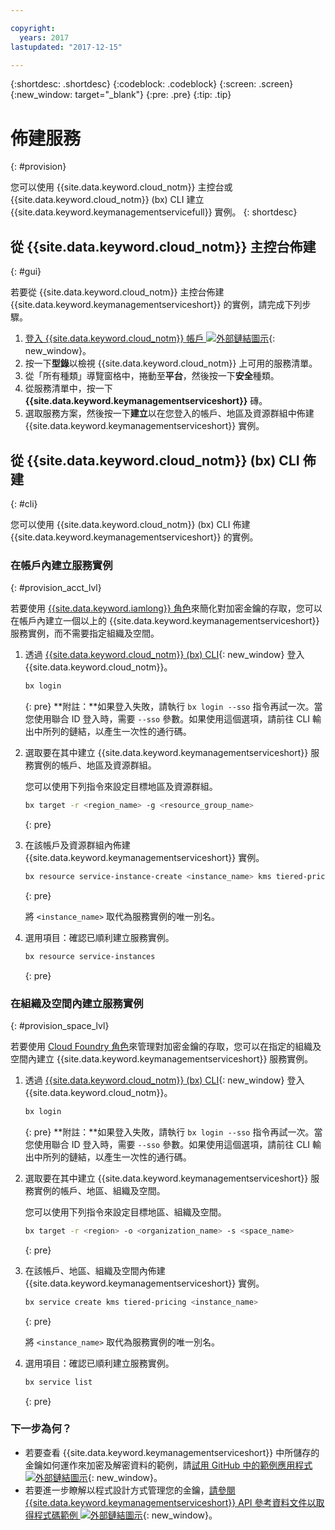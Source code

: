 ```yaml
---

copyright:
  years: 2017
lastupdated: "2017-12-15"

---
```


{:shortdesc: .shortdesc}
{:codeblock: .codeblock}
{:screen: .screen}
{:new_window: target="_blank"}
{:pre: .pre}
{:tip: .tip}

# 佈建服務
{: #provision}

您可以使用 {{site.data.keyword.cloud_notm}} 主控台或 {{site.data.keyword.cloud_notm}} (bx) CLI 建立 {{site.data.keyword.keymanagementservicefull}} 實例。
{: shortdesc}

## 從 {{site.data.keyword.cloud_notm}} 主控台佈建
{: #gui}

若要從 {{site.data.keyword.cloud_notm}} 主控台佈建 {{site.data.keyword.keymanagementserviceshort}} 的實例，請完成下列步驟。

1. [登入 {{site.data.keyword.cloud_notm}} 帳戶 ![外部鏈結圖示](../../icons/launch-glyph.svg "外部鏈結圖示")](https://console.bluemix.net/){: new_window}。
2. 按一下**型錄**以檢視 {{site.data.keyword.cloud_notm}} 上可用的服務清單。
3. 從「所有種類」導覽窗格中，捲動至**平台**，然後按一下**安全**種類。
4. 從服務清單中，按一下 **{{site.data.keyword.keymanagementserviceshort}}** 磚。
5. 選取服務方案，然後按一下**建立**以在您登入的帳戶、地區及資源群組中佈建 {{site.data.keyword.keymanagementserviceshort}} 實例。

## 從 {{site.data.keyword.cloud_notm}} (bx) CLI 佈建
{: #cli}

您可以使用 {{site.data.keyword.cloud_notm}} (bx) CLI 佈建 {{site.data.keyword.keymanagementserviceshort}} 的實例。 

### 在帳戶內建立服務實例
{: #provision_acct_lvl}

若要使用 [{{site.data.keyword.iamlong}} 角色](/docs/iam/users_roles.html#iamusermanpol)來簡化對加密金鑰的存取，您可以在帳戶內建立一個以上的 {{site.data.keyword.keymanagementserviceshort}} 服務實例，而不需要指定組織及空間。 

1. 透過 [{{site.data.keyword.cloud_notm}} (bx) CLI](/docs/cloud-platform/cli/reference/bluemix_cli/get_started.html#getting-started){: new_window} 登入 {{site.data.keyword.cloud_notm}}。

    ```sh
    bx login 
    ```
    {: pre}
    **附註：**如果登入失敗，請執行 `bx login --sso` 指令再試一次。當您使用聯合 ID 登入時，需要 `--sso` 參數。如果使用這個選項，請前往 CLI 輸出中所列的鏈結，以產生一次性的通行碼。

2. 選取要在其中建立 {{site.data.keyword.keymanagementserviceshort}} 服務實例的帳戶、地區及資源群組。

    您可以使用下列指令來設定目標地區及資源群組。

    ```sh
    bx target -r <region_name> -g <resource_group_name>
    ```
    {: pre}

3. 在該帳戶及資源群組內佈建 {{site.data.keyword.keymanagementserviceshort}} 實例。

    ```sh
    bx resource service-instance-create <instance_name> kms tiered-pricing
    ```
    {: pre}

    將 `<instance_name>` 取代為服務實例的唯一別名。

4. 選用項目：確認已順利建立服務實例。

    ```sh
    bx resource service-instances
    ```
    {: pre}

### 在組織及空間內建立服務實例
{: #provision_space_lvl}

若要使用 [Cloud Foundry 角色](/docs/iam/users_roles.html#cfroles)來管理對加密金鑰的存取，您可以在指定的組織及空間內建立 {{site.data.keyword.keymanagementserviceshort}} 服務實例。  

1. 透過 [{{site.data.keyword.cloud_notm}} (bx) CLI](/docs/cloud-platform/cli/reference/bluemix_cli/get_started.html#getting-started){: new_window} 登入 {{site.data.keyword.cloud_notm}}。

    ```sh
    bx login 
    ```
    {: pre}
    **附註：**如果登入失敗，請執行 `bx login --sso` 指令再試一次。當您使用聯合 ID 登入時，需要 `--sso` 參數。如果使用這個選項，請前往 CLI 輸出中所列的鏈結，以產生一次性的通行碼。

2. 選取要在其中建立 {{site.data.keyword.keymanagementserviceshort}} 服務實例的帳戶、地區、組織及空間。

    您可以使用下列指令來設定目標地區、組織及空間。

    ```sh
    bx target -r <region> -o <organization_name> -s <space_name>
    ```
    {: pre}

3. 在該帳戶、地區、組織及空間內佈建 {{site.data.keyword.keymanagementserviceshort}} 實例。

    ```sh
    bx service create kms tiered-pricing <instance_name>
    ```
    {: pre}

    將 `<instance_name>` 取代為服務實例的唯一別名。

4. 選用項目：確認已順利建立服務實例。

    ```sh
    bx service list
    ```
    {: pre}


### 下一步為何？

- 若要查看 {{site.data.keyword.keymanagementserviceshort}} 中所儲存的金鑰如何運作來加密及解密資料的範例，請[試用 GitHub 中的範例應用程式 ![外部鏈結圖示](../../icons/launch-glyph.svg "外部鏈結圖示")](https://github.com/IBM-Bluemix/key-protect-helloworld-python){: new_window}。
- 若要進一步瞭解以程式設計方式管理您的金鑰，[請參閱 {{site.data.keyword.keymanagementserviceshort}} API 參考資料文件以取得程式碼範例 ![外部鏈結圖示](../../icons/launch-glyph.svg "外部鏈結圖示")](https://console.ng.bluemix.net/apidocs/639){: new_window}。
